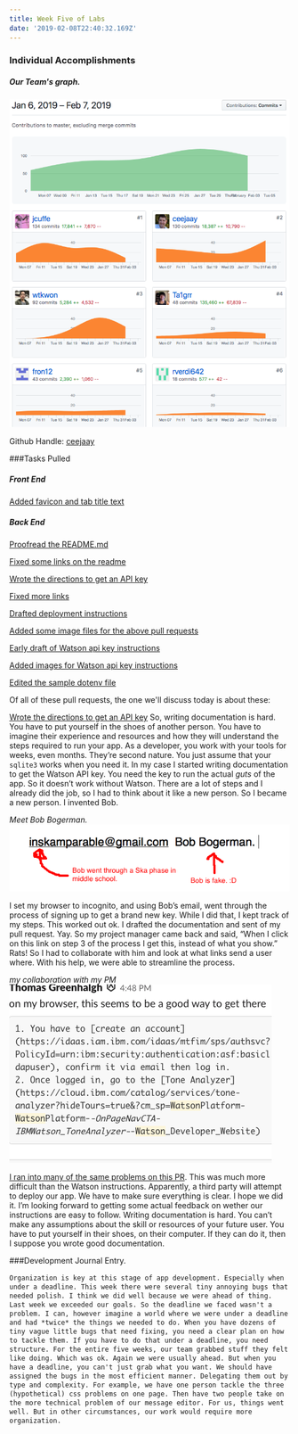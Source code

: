 ```yaml
---
title: Week Five of Labs
date: '2019-02-08T22:40:32.169Z'
---
```


### Individual Accomplishments


##### Our Team's graph.
![Team Graph](team_graph.png)

Github Handle: [ceejaay](https://github.com/ceejaay)

###Tasks Pulled 

##### Front End
[Added favicon and tab title text](https://github.com/Lambda-School-Labs/dont-send-that-email/pull/166)


##### Back End
[Proofread the README.md](https://github.com/Lambda-School-Labs/dont-send-that-email/pull/187)

[Fixed some links on the readme](https://github.com/Lambda-School-Labs/dont-send-that-email/pull/186)

[Wrote the directions to get an API key](https://github.com/Lambda-School-Labs/dont-send-that-email/pull/184)

[Fixed more links](https://github.com/Lambda-School-Labs/dont-send-that-email/pull/182)

[Drafted deployment instructions](https://github.com/Lambda-School-Labs/dont-send-that-email/pull/176)

[Added some image files for the above pull requests](https://github.com/Lambda-School-Labs/dont-send-that-email/pull/173)

[Early draft of Watson api key instructions](https://github.com/Lambda-School-Labs/dont-send-that-email/pull/165)

[Added images for Watson api key instructions](https://github.com/Lambda-School-Labs/dont-send-that-email/pull/161)

[Edited the sample dotenv file](https://github.com/Lambda-School-Labs/dont-send-that-email/pull/200)


Of all of these pull requests, the one we'll discuss today is about these:

[Wrote the directions to get an API key](https://github.com/Lambda-School-Labs/dont-send-that-email/pull/184)
So, writing documentation is hard. You have to put yourself in the shoes of another person. You have to imagine their experience and resources and how they will understand the steps required to run your app. As a developer, you work with your tools for weeks, even months.
They’re second nature. You just assume that your `sqlite3` works when you need it. In my case I started writing documentation to get the Watson API key. You need the key to run the actual *guts* of the app. So it doesn’t work without Watson. There are a lot of steps and I already did the job, so I had to think about it like a new person. So I became a new person. I invented Bob.

*Meet Bob Bogerman.* 
![Bob bogerman](bob_bogerman.png)


 I set my browser to incognito, and using Bob’s email, went through the process of signing up to get a brand new key. While I did that, I kept track of my steps. This worked out ok. I drafted the documentation and sent of my pull request. Yay. So my project manager came back and said, “When I click on this link on step 3 of the process I get this, instead of what you show.” Rats! So I had to collaborate with him and look at what links send a user where. With his help, we were able to streamline the process.

*my collaboration with my PM*
![discussion on watson](discussion.png)


[I ran into many of the same problems on this PR](https://github.com/Lambda-School-Labs/dont-send-that-email/pull/176). This was much more difficult than the Watson instructions. Apparently, a third party will attempt to deploy our app. We have to make sure everything is clear. I hope we did it. I’m looking forward to getting some actual feedback on wether our instructions are easy to follow. Writing documentation is hard. You can’t make any assumptions about the skill or resources of your future user. You have to put  yourself in their shoes, on their computer. If they can do it, then I suppose you wrote good documentation.


###Development Journal Entry.

    Organization is key at this stage of app development. Especially when under a deadline. This week there were several tiny annoying bugs that needed polish. I think we did well because we were ahead of thing. Last week we exceeded our goals. So the deadline we faced wasn't a problem. I can, however imagine a world where we were under a deadline and had *twice* the things we needed to do. When you have dozens of tiny vague little bugs that need fixing, you need a clear plan on how to tackle them. If you have to do that under a deadline, you need structure. For the entire five weeks, our team grabbed stuff they felt like doing. Which was ok. Again we were usually ahead. But when you have a deadline, you can't just grab what you want. We should have assigned the bugs in the most efficient manner. Delegating them out by type and complexity. For example, we have one person tackle the three (hypothetical) css problems on one page. Then have two people take on the more technical problem of our message editor. For us, things went well. But in other circumstances, our work would require more organization.

